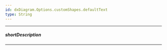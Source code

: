 ```yaml
---
id: dxDiagram.Options.customShapes.defaultText
type: String
---
```

---
##### shortDescription

---
